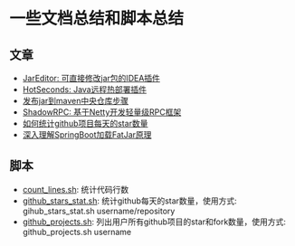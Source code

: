 # 一些文档总结和脚本总结

## 文章
- [JarEditor: 可直接修改jar包的IDEA插件](./JarEditor介绍.md)
- [HotSeconds: Java远程热部署插件](./Java远程热部署插件HotSeconds.md)
- [发布jar到maven中央仓库步骤](./发布jar到maven中央仓库步骤.md)
- [ShadowRPC: 基于Netty开发轻量级RPC框架](./基于Netty开发轻量级RPC框架.md)
- [如何统计github项目每天的star数量](./如何统计github项目每天的star数量.md)
- [深入理解SpringBoot加载FatJar原理](./深入理解SpringBoot加载FatJar原理.md)

## 脚本

- [count_lines.sh](./shes/count_lines.sh): 统计代码行数
- [github_stars_stat.sh](./shes/github_stars_stat.sh): 统计github每天的star数量，使用方式: gihub_stars_stat.sh username/repository
- [github_projects.sh](./github_projects.sh): 列出用户所有github项目的star和fork数量，使用方式: github_projects.sh username
